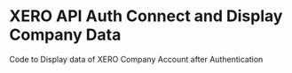 XERO API Auth Connect and Display Company Data
====================================================

Code to Display data of XERO Company Account after Authentication
